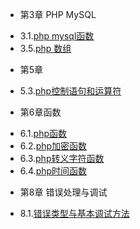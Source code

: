 * 第3章 PHP MySQL
 - 3.1.[php mysql函数](3.1.md)
 - 3.5.[php 数组](3.5.md)
* 第5章
 - 5.3.[php控制语句和运算符](5.3.md)
* 第6章函数
 - 6.1.[php函数](6.1.md)
 - 6.2.[php加密函数](6.2.md)
 - 6.3.[php转义字符函数](6.3.md)
 - 6.4.[php时间函数](6.4.md)
* 第8章 错误处理与调试
 - 8.1.[错误类型与基本调试方法](8.1.md)
